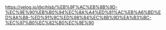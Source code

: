 https://velog.io/@cjhlsb/%EB%9F%AC%EB%8B%9D-%EC%9E%90%EB%B0%94%EC%8A%A4%ED%81%AC%EB%A6%BD%ED%8A%B8-%ED%91%9C%ED%98%84%EC%8B%9D%EA%B3%BC-%EC%97%B0%EC%82%B0%EC%9E%90